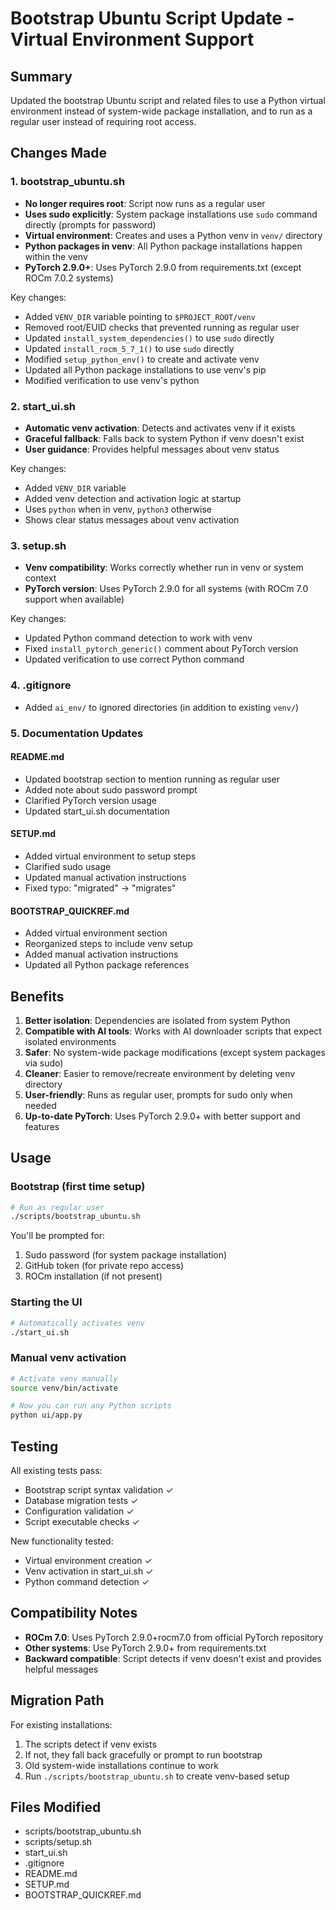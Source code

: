 # Bootstrap Ubuntu Script Update - Virtual Environment Support

## Summary

Updated the bootstrap Ubuntu script and related files to use a Python virtual environment instead of system-wide package installation, and to run as a regular user instead of requiring root access.

## Changes Made

### 1. bootstrap_ubuntu.sh
- **No longer requires root**: Script now runs as a regular user
- **Uses sudo explicitly**: System package installations use `sudo` command directly (prompts for password)
- **Virtual environment**: Creates and uses a Python venv in `venv/` directory
- **Python packages in venv**: All Python package installations happen within the venv
- **PyTorch 2.9.0+**: Uses PyTorch 2.9.0 from requirements.txt (except ROCm 7.0.2 systems)

Key changes:
- Added `VENV_DIR` variable pointing to `$PROJECT_ROOT/venv`
- Removed root/EUID checks that prevented running as regular user
- Updated `install_system_dependencies()` to use `sudo` directly
- Updated `install_rocm_5_7_1()` to use `sudo` directly
- Modified `setup_python_env()` to create and activate venv
- Updated all Python package installations to use venv's pip
- Modified verification to use venv's python

### 2. start_ui.sh
- **Automatic venv activation**: Detects and activates venv if it exists
- **Graceful fallback**: Falls back to system Python if venv doesn't exist
- **User guidance**: Provides helpful messages about venv status

Key changes:
- Added `VENV_DIR` variable
- Added venv detection and activation logic at startup
- Uses `python` when in venv, `python3` otherwise
- Shows clear status messages about venv activation

### 3. setup.sh
- **Venv compatibility**: Works correctly whether run in venv or system context
- **PyTorch version**: Uses PyTorch 2.9.0 for all systems (with ROCm 7.0 support when available)

Key changes:
- Updated Python command detection to work with venv
- Fixed `install_pytorch_generic()` comment about PyTorch version
- Updated verification to use correct Python command

### 4. .gitignore
- Added `ai_env/` to ignored directories (in addition to existing `venv/`)

### 5. Documentation Updates

#### README.md
- Updated bootstrap section to mention running as regular user
- Added note about sudo password prompt
- Clarified PyTorch version usage
- Updated start_ui.sh documentation

#### SETUP.md
- Added virtual environment to setup steps
- Clarified sudo usage
- Updated manual activation instructions
- Fixed typo: "migrated" → "migrates"

#### BOOTSTRAP_QUICKREF.md
- Added virtual environment section
- Reorganized steps to include venv setup
- Added manual activation instructions
- Updated all Python package references

## Benefits

1. **Better isolation**: Dependencies are isolated from system Python
2. **Compatible with AI tools**: Works with AI downloader scripts that expect isolated environments
3. **Safer**: No system-wide package modifications (except system packages via sudo)
4. **Cleaner**: Easier to remove/recreate environment by deleting venv directory
5. **User-friendly**: Runs as regular user, prompts for sudo only when needed
6. **Up-to-date PyTorch**: Uses PyTorch 2.9.0+ with better support and features

## Usage

### Bootstrap (first time setup)
```bash
# Run as regular user
./scripts/bootstrap_ubuntu.sh
```

You'll be prompted for:
1. Sudo password (for system package installation)
2. GitHub token (for private repo access)
3. ROCm installation (if not present)

### Starting the UI
```bash
# Automatically activates venv
./start_ui.sh
```

### Manual venv activation
```bash
# Activate venv manually
source venv/bin/activate

# Now you can run any Python scripts
python ui/app.py
```

## Testing

All existing tests pass:
- Bootstrap script syntax validation ✓
- Database migration tests ✓
- Configuration validation ✓
- Script executable checks ✓

New functionality tested:
- Virtual environment creation ✓
- Venv activation in start_ui.sh ✓
- Python command detection ✓

## Compatibility Notes

- **ROCm 7.0**: Uses PyTorch 2.9.0+rocm7.0 from official PyTorch repository
- **Other systems**: Use PyTorch 2.9.0+ from requirements.txt
- **Backward compatible**: Script detects if venv doesn't exist and provides helpful messages

## Migration Path

For existing installations:
1. The scripts detect if venv exists
2. If not, they fall back gracefully or prompt to run bootstrap
3. Old system-wide installations continue to work
4. Run `./scripts/bootstrap_ubuntu.sh` to create venv-based setup

## Files Modified

- scripts/bootstrap_ubuntu.sh
- scripts/setup.sh
- start_ui.sh
- .gitignore
- README.md
- SETUP.md
- BOOTSTRAP_QUICKREF.md

